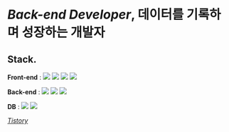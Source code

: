 # *Back-end Developer*, 데이터를 기록하며 성장하는 개발자
## Stack.
**Front-end** : 
![](https://img.shields.io/badge/html5-E34F26?style=flat&logo=html5&logoColor=white)
![](https://img.shields.io/badge/css-1572B6?style=flat&logo=css3&logoColor=white)
![](https://img.shields.io/badge/javascript-F7DF1E?style=flat&logo=javascript&logoColor=black)
![](https://img.shields.io/badge/jquery-0769AD?style=flat&logo=jquery&logoColor=white)

**Back-end** : 
![](https://img.shields.io/badge/Java-007396?style=flat&logo=OpenJDK&logoColor=white)
![](https://img.shields.io/badge/Spring-6DB33F?style=flat&logo=Spring&logoColor=white)
![](https://img.shields.io/badge/springboot-6DB33F?style=flat&logo=springboot&logoColor=white)

**DB** :
![](https://img.shields.io/badge/oracle-F80000?style=flat&logo=oracle&logoColor=white)
![](https://img.shields.io/badge/mysql-4479A1?style=flat&logo=mysql&logoColor=white)

<I>[Tistory](https://h0ngss-data.tistory.com/)</I>

